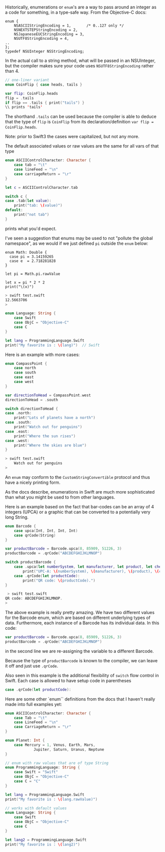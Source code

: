 
Historically, enumerations or ``enum``'s are a way to pass around an integer as a code for something, in a type-safe way.  From the Objective-C docs:

```objc
enum {
    NSASCIIStringEncoding = 1,		 /* 0..127 only */
    NSNEXTSTEPStringEncoding = 2,
    NSJapaneseEUCStringEncoding = 3,
    NSUTF8StringEncoding = 4,
..
};
typedef NSUInteger NSStringEncoding;
```

In the actual call to a string method, what will be passed in an NSUInteger, but the compiler makes sure your code uses  ``NSUTF8StringEncoding`` rather than 4.

```swift
// one-liner variant
enum CoinFlip { case heads, tails }

var flip: CoinFlip.heads
flip = .tails
if flip == .tails { print("tails") }
\\ prints 'tails'
```

The shorthand ``.tails`` can be used because the compiler is able to deduce that the type of ``flip`` is ``CoinFlip`` from its declaration/definition ``var flip = CoinFlip.heads``.

Note:  prior to Swift3 the cases were capitalized, but not any more.

The default associated values or raw values are the same for all vars of that type

```swift
enum ASCIIControlCharacter: Character {
    case tab = "\t"
    case lineFeed = "\n"
    case carriageReturn = "\r"
}

let c = ASCIIControlCharacter.tab

switch c {
case .tab(let value):
    print("tab: \(value)")
default:
    print("not tab")
}
```

prints what you'd expect.

I've seen a suggestion that enums may be used to not "pollute the global namespace", as we would if we just defined ``pi`` outside the ``enum`` below:

```
enum Math: Double {
  case pi = 3.14159265
  case e  = 2.718281828
}

let pi = Math.pi.rawValue

let x = pi * 2 * 2
print("\(x)")
```

```bash
> swift test.swift
12.5663706
> 
```

```swift
enum Language: String {
    case Swift
    case ObjC = "Objective-C"
    case C
}

let lang = ProgrammingLanguage.Swift
print("My favorite is : \(lang)")  // Swift
```

Here is an example with more cases:

```swift
enum CompassPoint {
    case north
    case south
    case east
    case west
}

var directionToHead = CompassPoint.west
directionToHead = .south

switch directionToHead {
case .north:
    print("Lots of planets have a north")
case .south:
    print("Watch out for penguins")
case .east:
    print("Where the sun rises")
case .west:
    print("Where the skies are blue")
}
```

```bash
> swift test.swift 
    Watch out for penguins
>
```

An ``enum`` may conform to the ``CustomStringConvertible`` protocol and thus have a nicely printing form.

As the docs describe, enumerations in Swift are much more sophisticated than what you might be used to from other languages.

Here is an example based on the fact that bar-codes can be an array of 4 integers (UPCA) or a graphic that can be converted to a potentially very long String.

```swift
enum Barcode {
    case upca(Int, Int, Int, Int)
    case qrCode(String)
}

var productBarcode = Barcode.upca(8, 85909, 51226, 3)
productBarcode = .qrCode("ABCDEFGHIJKLMNOP")

switch productBarcode {
    case .upca(let numberSystem, let manufacturer, let product, let check):
        print("UPC-A: \(numberSystem), \(manufacturer), \(product), \(check).")
    case .qrCode(let productCode):
        print("QR code: \(productCode).")
}
```
    
```swift
 > swift test.swift 
QR code: ABCDEFGHIJKLMNOP.
>
```

The above example is really pretty amazing.  We have two different values for the Barcode enum, which are based on different underlying types of data.  Furthermore, each instance of a Barcode has its individual data.  In this code:

```swift
var productBarcode = Barcode.upca(8, 85909, 51226, 3)
productBarcode = .qrCode("ABCDEFGHIJKLMNOP")
```

in the second line we are re-assigning the variable to a different Barcode.  

Because the type of ``productBarcode`` is known to the compiler, we can leave it off and just use ``.qrCode``.

Also seen in this example is the additional flexibility of ``switch`` flow control in Swift.  Each case is allowed to have setup code in parentheses

```swift
case .qrCode(let productCode):
```

Here are some other `enum`` definitions from the docs that I haven't really made into full examples yet:

```swift
enum ASCIIControlCharacter: Character {
    case Tab = "\t"
    case LineFeed = "\n"
    case CarriageReturn = "\r"
}
```
```swift
enum Planet: Int {
    case Mercury = 1, Venus, Earth, Mars, 
             Jupiter, Saturn, Uranus, Neptune 
}
```

```swift
// enum with raw values that are of type String
enum ProgrammingLanguage: String {
    case Swift = "Swift"
    case ObjC = "Objective-C"
    case C = "C"
}

let lang = ProgrammingLanguage.Swift
print("My favorite is : \(lang.rawValue)")

// works with default values
enum Language: String {
    case Swift
    case ObjC = "Objective-C"
    case C
}

let lang2 = ProgrammingLanguage.Swift
print("My favorite is : \(lang2)")
```
